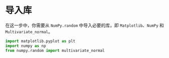 # 导入库

在这一步中，你需要从 `NumPy.random` 中导入必要的库，即 `Matplotlib`、`NumPy` 和 `Multivariate_normal`。

```python
import matplotlib.pyplot as plt
import numpy as np
from numpy.random import multivariate_normal
```
